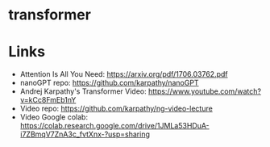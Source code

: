 # transformer

# Links
- Attention Is All You Need: https://arxiv.org/pdf/1706.03762.pdf
- nanoGPT repo: https://github.com/karpathy/nanoGPT
- Andrej Karpathy's Transformer Video: https://www.youtube.com/watch?v=kCc8FmEb1nY
- Video repo: https://github.com/karpathy/ng-video-lecture
- Video Google colab: https://colab.research.google.com/drive/1JMLa53HDuA-i7ZBmqV7ZnA3c_fvtXnx-?usp=sharing
